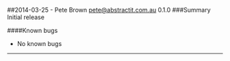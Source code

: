##2014-03-25 - Pete Brown <pete@abstractit.com.au> 0.1.0
###Summary
Initial release

####Known bugs
* No known bugs

---

